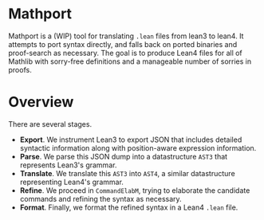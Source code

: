 # Mathport

Mathport is a (WIP) tool for translating `.lean` files from lean3 to lean4.
It attempts to port syntax directly, and falls back on ported binaries and proof-search as necessary.
The goal is to produce Lean4 files for all of Mathlib with sorry-free definitions and a manageable number of sorries in proofs.

# Overview

There are several stages.

- **Export**. We instrument Lean3 to export JSON that includes detailed syntactic information along with position-aware expression information.
- **Parse**. We parse this JSON dump into a datastructure `AST3` that represents Lean3's grammar.
- **Translate**. We translate this `AST3` into `AST4`, a similar datastructure representing Lean4's grammar.
- **Refine**. We proceed in `CommandElabM`, trying to elaborate the candidate commands and refining the syntax as necessary.
- **Format**. Finally, we format the refined syntax in a Lean4 `.lean` file.
